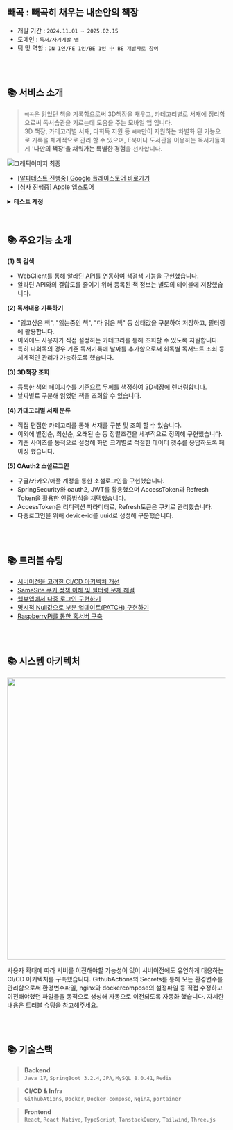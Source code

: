## 빼곡 : 빼곡히 채우는 내손안의 책장
* 개발 기간 : `2024.11.01 ~ 2025.02.15`
* 도메인 : `독서/자기계발 앱`
* 팀 및 역할 : `DN 1인/FE 1인/BE 1인 中 BE 개발자로 참여`

</br>
</br>

## 📚 서비스 소개

> `빼곡`은 읽었던 책을 기록함으로써 3D책장을 채우고, 카테고리별로 서재에 정리함으로써 독서습관을 기르는데 도움을 주는 모바일 앱 입니다. </br>
3D 책장, 카테고리별 서재, 다회독 지원 등 `빼곡`만이 지원하는 차별화 된 기능으로 기록을 체계적으로 관리 할 수 있으며,
E북이나 도서관을 이용하는 독서가들에게 **'나만의 책장'을 채워가는 특별한 경험**을 선사합니다.

![그래픽이미지 최종](https://github.com/user-attachments/assets/ff6d473b-857a-4130-a4cf-72ebc3550e45)

- [[알파테스트 진행중] Google 플레이스토어 바로가기](https://play.google.com/store/apps/details?id=bbaegok.app)
- [심사 진행중] Apple 앱스토어
<details>
  <summary><b>테스트 계정</b></summary>
  
앱 내 구글 로그인 클릭 후 아래 테스트 ID, PW으로 테스트할 수 있습니다.
  
   - **테스트 ID** : bbaegokTest@gmail.com
   - **테스트 PW** : Qorhr12345
</details>


</br>
</br>

## 📚 주요기능 소개

**(1) 책 검색**
- WebClient를 통해 알라딘 API를 연동하여 책검색 기능을 구현했습니다.
- 알라딘 API와의 결합도를 줄이기 위해 등록된 책 정보는 별도의 테이블에 저장했습니다.

**(2) 독서내용 기록하기**
- "읽고싶은 책", "읽는중인 책", "다 읽은 책" 등 상태값을 구분하여 저장하고, 필터링에 활용합니다.
- 이외에도 사용자가 직접 설정하는 카테고리를 통해 조회할 수 있도록 지원합니다.
- 특히 다회독의 경우 기존 독서기록에 날짜를 추가함으로써 회독별 독서노트 조회 등 체계적인 관리가 가능하도록 했습니다.

**(3) 3D책장 조회**
- 등록한 책의 페이지수를 기준으로 두께를 책정하여 3D책장에 렌더링합니다.
- 날짜별로 구분해 읽었던 책을 조회할 수 있습니다.

**(4) 카테고리별 서재 분류**
- 직접 편집한 카테고리를 통해 서재를 구분 및 조회 할 수 있습니다.
- 이외에 별점순, 최신순, 오래된 순 등 정렬조건을 세부적으로 정의해 구현했습니다.
- 기준 사이즈를 동적으로 설정해 화면 크기별로 적절한 데이터 갯수를 응답하도록 페이징 했습니다.

**(5) OAuth2 소셜로그인**
- 구글/카카오/애플 계정을 통한 소셜로그인을 구현했습니다.
- SpringSecurity와 oauth2, JWT를 활용했으며 AccessToken과 Refresh Token을 활용한 인증방식을 채택했습니다.
- AccessToken은 리디렉션 파라미터로, Refresh토큰은 쿠키로 관리했습니다.
- 다중로그인을 위해 device-id를 uuid로 생성해 구분했습니다.

</br>
</br>

## 📚 트러블 슈팅
- [서버이전을 고려한 CI/CD 아키텍처 개선](https://steam-egg.tistory.com/21)
- [SameSite 쿠키 정책 이해 및 필터링 문제 해결](https://steam-egg.tistory.com/27)
- [웹뷰앱에서 다중 로그인 구현하기](https://steam-egg.tistory.com/29)
- [명시적 Null값으로 부분 업데이트(PATCH) 구현하기](https://steam-egg.tistory.com/30)
- [RaspberryPi를 통한 홈서버 구축](https://steam-egg.tistory.com/20)

</br>
</br>

## 📚 시스템 아키텍처
<img src="https://github.com/user-attachments/assets/5f591bc2-de39-45ec-8d19-2664715d781c" width="650">

사용자 확대에 따라 서버를 이전해야할 가능성이 있어 서버이전에도 유연하게 대응하는 CI/CD 아키텍처를 구축했습니다.
GithubActions의 Secrets를 통해 모든 환경변수를 관리함으로써 환경변수파일, nginx와 dockercompose의 설정파일 등 직접 수정하고 이전해야했던 파일들을 동적으로 생성해 자동으로 이전되도록 자동화 했습니다.
자세한 내용은 트러블 슈팅을 참고해주세요.

</br>
</br>

## 📚 기술스택
> **Backend** </br>
`Java 17`,  `SpringBoot 3.2.4`,  `JPA`,  `MySQL 8.0.41`, `Redis`

> **CI/CD & Infra** </br>
`GithubAtions`, `Docker`, `Docker-compose`, `NginX`, `portainer`

> **Frontend** </br>
`React`, `React Native`, `TypeScript`, `TanstackQuery`, `Tailwind`, `Three.js`
